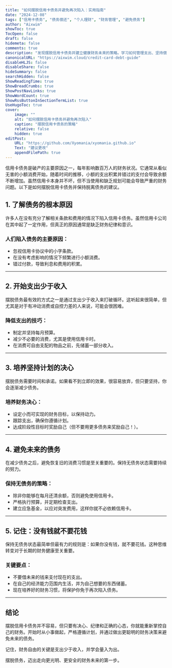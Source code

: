 ```yaml
---
title: "如何摆脱信用卡债务并避免再次陷入：实用指南"
date: "2024-12-08"
tags: ["信用卡债务", "债务偿还", "个人理财", "财务管理", "避免债务"]
author: "Aixwim"
showToc: true
TocOpen: false
draft: false
hidemeta: false
comments: true
description: "发现摆脱信用卡债务并建立健康财务未来的策略。学习如何管理支出、坚持偿还计划并避免未来的债务。"
canonicalURL: "https://aixwim.cloud/credit-card-debt-guide"
disableHLJS: false
disableShare: false
hideSummary: false
searchHidden: false
ShowReadingTime: true
ShowBreadCrumbs: true
ShowPostNavLinks: true
ShowWordCount: true
ShowRssButtonInSectionTermList: true
UseHugoToc: true
cover:
    image: ""
    alt: "如何摆脱信用卡债务并避免再次陷入"
    caption: "摆脱信用卡债务的策略"
    relative: false
    hidden: true
editPost:
    URL: "https://github.com/Xyomania/xyomania.github.io"
    Text: "建议更改"
    appendFilePath: true
---
```


信用卡债务是破产的主要原因之一，每年影响数百万人的财务状况。它通常从看似无害的小额消费开始，随着时间的推移，小额的支出积累并错过的支付会导致余额不断增加。虽然信用卡本身并不坏，但不当使用和缺乏规划可能会导致严重的财务问题。以下是如何摆脱信用卡债务并保持脱离债务的建议。

<!--more-->

## 1. 了解债务的根本原因

许多人在没有充分了解相关条款和费用的情况下陷入信用卡债务。虽然信用卡公司在其中起了一定作用，但真正的原因通常是缺乏财务纪律和意识。

### 人们陷入债务的主要原因：
- 忽视信用卡协议中的小字条款。
- 在没有考虑影响的情况下频繁进行小额消费。
- 错过付款，导致利息和费用的积累。

---

## 2. 开始支出少于收入

摆脱债务最有效的方式之一是通过支出少于收入来打破循环。这听起来很简单，但尤其是对于有冲动消费或自控力差的人来说，可能会很困难。

### 降低支出的技巧：
- 制定并坚持每月预算。
- 减少不必要的消费，尤其是使用信用卡时。
- 在消费可自由支配的物品之前，先储蓄一部分收入。

---

## 3. 培养坚持计划的决心

摆脱债务需要时间和承诺。如果看不到立即的效果，很容易放弃，但只要坚持，你会逐渐减少债务。

### 培养财务决心：
- 设定小而可实现的财务目标，以保持动力。
- 跟踪支出，确保你遵循计划。
- 达成阶段性目标时奖励自己（但不要用更多债务来奖励自己！）。

---

## 4. 避免未来的债务

在减少债务之后，避免恢复旧的消费习惯是至关重要的。保持无债务状态需要持续的努力。

### 保持无债务的策略：
- 除非你能够在每月还清余额，否则避免使用信用卡。
- 严格执行预算，并定期检查支出。
- 建立应急基金，以应对突发费用，这样你就不必依赖信用卡。

---

## 5. 记住：没有钱就不要花钱

保持无债务状态最简单但最有力的规则是：如果你没有钱，就不要花钱。这种思维转变对于长期的财务健康至关重要。

### 关键要点：
- 不要借未来的钱来支付现在的支出。
- 在自己的经济能力范围内生活，并为自己想要的东西储蓄。
- 现在培养好的财务习惯，将保护你免于再次陷入债务。

---

## 结论

摆脱信用卡债务并不容易，但只要有决心、纪律和正确的心态，你就能重新掌控自己的财务。开始时从小事做起，严格遵循计划，并通过做出更聪明的财务决策来避免未来的债务。

记住，财务自由的关键是支出少于收入，并学会量入为出。

摆脱债务，迈出走向更光明、更安全的财务未来的第一步。
